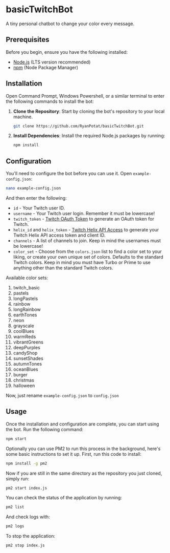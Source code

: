 # basicTwitchBot

A tiny personal chatbot to change your color every message.

## Prerequisites

Before you begin, ensure you have the following installed:

- [Node.js](https://nodejs.org/) (LTS version recommended)
- [npm](https://www.npmjs.com/) (Node Package Manager)

## Installation

Open Command Prompt, Windows Powershell, or a similar terminal to enter the following commands to install the bot:

1. **Clone the Repository**: Start by cloning the bot's repository to your local machine.

    ```bash
    git clone https://github.com/RyanPotat/basicTwitchBot.git
    ```
    
2. **Install Dependencies**: Install the required Node.js packages by running:

    ```bash
    npm install
    ```

## Configuration

You'll need to configure the bot before you can use it. Open `example-config.json`:

```bash
nano example-config.json
```

And then enter the following:

- `id` - Your Twitch user ID.
- `username` - Your Twitch user login. Remember it must be lowercase!
- `twitch_token` - [Twitch OAuth Token](https://twitchapps.com/tmi/) to generate an OAuth token for Twitch.
- `helix_id` and `helix_token` - [Twitch Helix API Access](https://twitchtokengenerator.com/) to generate your Twitch Helix API access token and client ID.
- `channels` - A list of channels to join. Keep in mind the usernames must be lowercase!
- `color_set` - Choose from the `colors.json` list to find a color set to your liking, or create your own unique set of colors. Defaults to the standard Twitch colors. Keep in mind you must have Turbo or Prime to use anything other than the standard Twitch colors.

Available color sets:
1. twitch_basic
2. pastels
3. longPastels
4. rainbow
5. longRainbow
6. earthTones
7. neon
8. grayscale
9. coolBlues
10. warmReds
11. vibrantGreens
12. deepPurples
13. candyShop
14. sunsetShades
15. autumnTones
16. oceanBlues
17. burger
18. christmas
19. halloween

Now, just rename `example-config.json` to `config.json`

## Usage

Once the installation and configuration are complete, you can start using the bot. Run the following command:

```bash
npm start
```
Optionally you can use PM2 to run this process in the background, here's some basic instructions to set it up. First, run this code to install:

```bash
npm install -g pm2
```

Now if you are still in the same directory as the repository you just cloned, simply run:

```bash
pm2 start index.js
```

You can check the status of the application by running: 

```bash
pm2 list
```

And check logs with:

```bash
pm2 logs
```

To stop the application:

```bash
pm2 stop index.js
```


